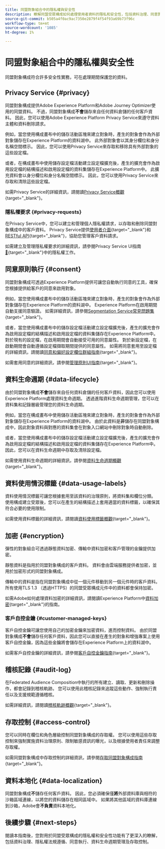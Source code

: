 ```yaml
---
title: 同盟對象組合中的隱私權與安全性
description: 瞭解同盟受眾構成如何處理使用者資料的隱私和安全性，包括資料治理、同意實作、存取控制、資料加密和隱私權法規遵循等功能。
source-git-commit: b505a4f0ac9ac7350e2879f4f54f93a69b73f96c
workflow-type: tm+mt
source-wordcount: '1085'
ht-degree: 1%

---
```



# 同盟對象組合中的隱私權與安全性

同盟對象構成符合許多安全性實務，可在處理期間保護您的資料。

## Privacy Service {#privacy}

同盟對象構成提供Adobe Experience Platform和Adobe Journey Optimizer使用的同盟資料。 不過，同盟對象構成&#x200B;**不會**&#x200B;儲存來自任何資料倉儲的任何客戶資料。 因此，您可以使用Adobe Experience Platform Privacy Service來遵守資料主體和資料刪除請求。

例如，當您使用構成畫布中的儲存活動區塊來建立對象時，產生的對象會作為外部對象儲存在Experience Platform的資料湖中。 此外部對象會以其身分欄位和身分名稱空間標示。 因此，您可以使用Privacy Service來存取和移除具有外部對象的這些設定檔。

或者，在構成畫布中使用儲存設定檔活動建立設定檔擴充後，產生的擴充會作為啟用設定檔的結構描述和啟用設定檔的資料集儲存在Experience Platform中。 此擴充資料會以身分欄位和身分名稱空間標示。 因此，您可以使用Privacy Service來存取和清除這些設定檔。

如需Privacy Service的詳細資訊，請閱讀[Privacy Service概觀](https://experienceleague.adobe.com/zh-hant/docs/experience-platform/privacy/home){target="_blank"}。

### 隱私權要求 {#privacy-requests}

在Privacy Service中，您可以建立和管理個人隱私權請求，以存取和刪除同盟對象構成中的客戶資料。 Privacy Service提供[使用者介面](https://experienceleague.adobe.com/docs/experience-platform/privacy/ui/user-guide.html?lang=zh-Hant){target="_blank"}和[RESTful API](https://experienceleague.adobe.com/zh-hant/docs/experience-platform/privacy/api/overview){target="_blank"}，協助您管理客戶資料請求。

如需建立及管理隱私權要求的詳細資訊，請參閱Privacy Service UI指南[&#128279;](https://experienceleague.adobe.com/zh-hant/docs/experience-platform/privacy/ui/user-guide){target="_blank"}中的隱私權工作。

## 同意原則執行 {#consent}

同盟對象構成可透過Experience Platform提供可讓您自動執行同意的工具，確保您根據提供給客戶的同意來啟用對象。

例如，當您使用構成畫布中的儲存活動區塊來建立對象時，產生的對象會作為外部對象儲存在Experience Platform的資料湖中。 Experience Platform在啟用期間自動支援同意驗證。 如需詳細資訊，請參閱[Segmentation Service常見問題集](https://experienceleague.adobe.com/zh-hant/docs/experience-platform/segmentation/faq#consent){target="_blank"}。

或者，當您使用構成畫布中的儲存設定檔活動建立設定檔擴充後，產生的擴充會作為啟用設定檔的結構描述和啟用設定檔的資料集儲存在Experience Platform中。 對於現有的設定檔，在啟用期間會自動接受可用的同意屬性。 對於新設定檔，在啟動期間會自動遵循設定檔擷取期間提供的同意屬性。 如需將同意套用至設定檔的詳細資訊，請閱讀[同意和偏好設定欄位群組指南](https://experienceleague.adobe.com/zh-hant/docs/experience-platform/xdm/field-groups/profile/consents){target="_blank"}。

如需套用同意的詳細資訊，請參閱[管理原則UI指南](https://experienceleague.adobe.com/zh-hant/docs/experience-platform/data-governance/policies/user-guide#consent-policy){target="_blank"}。

## 資料生命週期 {#data-lifecycle}

由於同盟對象構成&#x200B;**不會**&#x200B;儲存來自任何資料倉儲的任何客戶資料，因此您可以使用Experience Platform處理資料生命週期。 透過進階資料生命週期管理，您可以在資料集和記錄層級管理您的資料生命週期。

例如，當您在構成畫布中使用儲存活動區塊來建立對象時，產生的對象會作為外部對象儲存在Experience Platform的資料湖中。 由於此資料是&#x200B;**非**&#x200B;儲存在同盟對象構成中，因此對象資料與對應的資料集會在對象入口網站中刪除對象時自動刪除。

或者，當您使用構成畫布中的儲存設定檔活動建立設定檔擴充後，產生的擴充會作為啟用設定檔的結構描述和啟用設定檔的資料集儲存在Experience Platform中。 因此，您可以在資料生命週期中存取及清除設定檔。

如需使用資料生命週期的詳細資訊，請參閱[資料生命週期概觀](https://experienceleague.adobe.com/zh-hant/docs/experience-platform/data-lifecycle/home){target="_blank"}。

## 資料使用情況標籤 {#data-usage-labels}

資料使用情況標籤可讓您根據套用至該資料的治理原則，將資料集和欄位分類。 使用構成建立受眾後，您可以在產生的結構描述上套用適當的資料標籤，以確保其符合必要的使用限制。

如需使用資料標籤的詳細資訊，請閱讀[資料使用標籤概觀](https://experienceleague.adobe.com/zh-hant/docs/experience-platform/data-governance/labels/overview){target="_blank"}。

## 加密 {#encryption}

彈性的對象組合可透過靜態資料加密、傳輸中資料加密和客戶管理的金鑰提供加密。

靜態資料是指用於同盟對象構成的客戶資料。 資料會由雲端服務提供者加密，並用於加密形式的同盟對象構成。

傳輸中的資料是指在同盟對象構成中從一個元件移動到另一個元件時的客戶資料。 所有使用TLS 1.3 （透過HTTPS）的同盟受眾構成元件中的資料都會保持加密。

如需Adobe如何處理資料加密的詳細資訊，請閱讀Experience Platform中[資料加密](https://experienceleague.adobe.com/zh-hant/docs/experience-platform/landing/governance-privacy-security/encryption){target="_blank"}的指南。

### 客戶自控金鑰 {#customer-managed-keys}

客戶自控金鑰可讓您使用自己的加密金鑰來加密資料，進而控制資料。 由於同盟對象構成&#x200B;**不會**&#x200B;儲存任何客戶資料，因此您可以直接在產生的對象和增強專案上使用客戶自控金鑰，因為這些金鑰將會儲存在Experience Platform上的資料湖中。

如需客戶自控金鑰的詳細資訊，請參閱[客戶自控金鑰指南](https://experienceleague.adobe.com/zh-hant/docs/experience-platform/landing/governance-privacy-security/customer-managed-keys/overview){target="_blank"}。

## 稽核記錄 {#audit-log}

在Federated Audience Composition中執行的所有建立、讀取、更新和刪除操作，都會記錄到稽核軌跡。 您可以使用此稽核記錄來追蹤這些動作、強制執行責任以及支援規範遵循稽核。

如需詳細資訊，請閱讀[稽核軌跡概觀](/help/admin/audit-trail.md){target="_blank"}。

## 存取控制 {#access-control}

您可以同時在欄位和角色層級控制同盟對象構成的存取權。 您可以使用這些存取控制來強制實施資料治理原則、限制敏感資訊的曝光，以及根據使用者責任來調整存取權。

如需同盟對象構成中存取控制的詳細資訊，請參閱[存取同盟對象構成指南](/help/start/feature-access.md){target="_blank"}。

## 資料本地化 {#data-localization}

同盟對象構成&#x200B;**不**&#x200B;儲存任何客戶資料。 因此，您必須確保僅&#x200B;**將**&#x200B;外部資料庫與相符的沙箱區域連線，以將您的資料儲存在相同區域中。 如果將其他區域的資料庫連線到沙箱，Adobe會&#x200B;**不負責**&#x200B;資料本地化。

## 後續步驟 {#next-steps}

閱讀本指南後，您對用於同盟受眾構成的隱私權和安全性功能有了更深入的瞭解，包括資料治理、隱私權法規遵循、同意執行、資料生命週期管理及存取控制。
